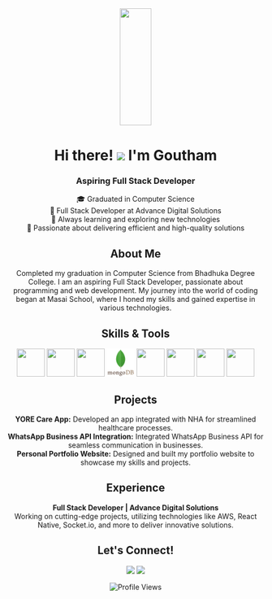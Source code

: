 <div align="center">
  <img src="https://tecnologia-innovadora.com/wp-content/uploads/2022/02/que-hacer-para-convertirse-en-ingeniero-en-sistemas-desarrollador-de-sistemas-computacionales-programacion-informatica.gif" width="35%" height="230px"/>
</div>

<h1 align="center">Hi there! <img src="https://raw.githubusercontent.com/MartinHeinz/MartinHeinz/master/wave.gif" width="30px"> I'm Goutham</h1>

<h3 align="center">Aspiring Full Stack Developer</h3>

<p align="center">
  🎓 Graduated in Computer Science <br/>
  💼 Full Stack Developer at Advance Digital Solutions <br/>
  🌱 Always learning and exploring new technologies <br/>
  🚀 Passionate about delivering efficient and high-quality solutions
</p>

<h2 align="center">About Me</h2>

<p align="center">
  Completed my graduation in Computer Science from Bhadhuka Degree College. I am an aspiring Full Stack Developer, passionate about programming and web development. My journey into the world of coding began at Masai School, where I honed my skills and gained expertise in various technologies.
</p>

<h2 align="center">Skills & Tools</h2>

<p align="center">
  <img src="https://img.icons8.com/color/48/000000/javascript.png" width="55" height="55"/>
  <img src="https://avatars.githubusercontent.com/u/8908513?s=255&v=4" width="55" height="55"/>
  <img src="https://img.icons8.com/color/48/000000/nodejs.png" width="55" height="55"/>
  <img src="https://raw.githubusercontent.com/devicons/devicon/master/icons/mongodb/mongodb-original-wordmark.svg" width="55" height="55"/>
  <img src="https://img.icons8.com/color/48/000000/amazon-web-services.png" width="55" height="55"/>
  <img src="https://avatars.githubusercontent.com/u/10566080?s=200&v=4" width="55" height="55"/>
  <img src="https://img.icons8.com/color/48/000000/socket-io.png" width="55" height="55"/>
  <img src="https://img.icons8.com/color/48/000000/react-native.png" width="55" height="55"/>
</p>

<h2 align="center">Projects</h2>

<p align="center">
  <b>YORE Care App:</b> Developed an app integrated with NHA for streamlined healthcare processes. <br/>
  <b>WhatsApp Business API Integration:</b> Integrated WhatsApp Business API for seamless communication in businesses. <br/>
  <b>Personal Portfolio Website:</b> Designed and built my portfolio website to showcase my skills and projects. <br/>
  <!-- Add more projects as needed -->
</p>

<h2 align="center">Experience</h2>

<p align="center">
  <b>Full Stack Developer | Advance Digital Solutions</b> <br/>
  Working on cutting-edge projects, utilizing technologies like AWS, React Native, Socket.io, and more to deliver innovative solutions.
</p>

<h2 align="center">Let's Connect!</h2>

<p align="center">
  <a href="https://www.linkedin.com/in/goutham141/"><img src="https://img.icons8.com/fluent/48/000000/linkedin.png"/></a>
  <a href="mailto:akkaladevigoutham@gmail.com"><img src="https://img.icons8.com/color/48/000000/gmail-new.png"/></a>
</p>

<div align="center">
  <img src="https://komarev.com/ghpvc/?username=goutham41" alt="Profile Views">
</div>
